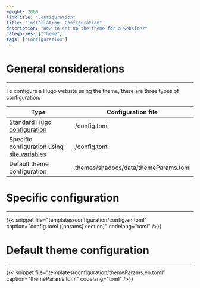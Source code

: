 ```yaml
---
weight: 2000
linkTitle: "Configuration"
title: "Installation: Configuration"
description: "How to set up the theme for a website?"
categories: ["Theme"]
tags: ["Configuration"]
---
```


# General considerations
---

To configure a Hugo website using the theme, there are three types of configuration:

| Type | Configuration file |
| ---- | ------------------------ |
| [Standard Hugo configuration](https://gohugo.io/getting-started/configuration/) | ./config.toml |
| Specific configuration using [site variables](https://gohugo.io/variables/site/) | ./config.toml |
| Default theme configuration | .themes/shadocs/data/themeParams.toml |

# Specific configuration
---

{{< snippet
    file="templates/configuration/config.en.toml"
    caption="config.toml ([params] section)"
    codelang="toml"
/>}}

# Default theme configuration
---

{{< snippet
    file="templates/configuration/themeParams.en.toml"
    caption="themeParams.toml"
    codelang="toml"
/>}}
